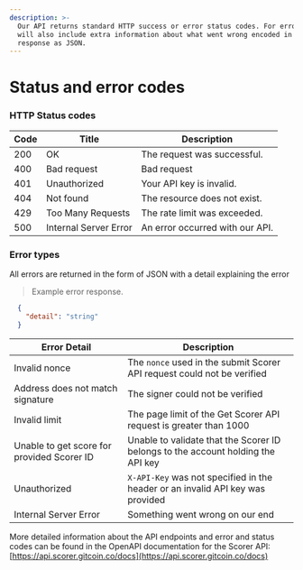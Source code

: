 ```yaml
---
description: >-
  Our API returns standard HTTP success or error status codes. For errors, we
  will also include extra information about what went wrong encoded in the
  response as JSON.
---
```


# Status and error codes

### HTTP Status codes <a href="#errors-http-status-codes" id="errors-http-status-codes"></a>

| Code | Title                 | Description                     |
| ---- | --------------------- | ------------------------------- |
| 200  | OK                    | The request was successful.     |
| 400  | Bad request           | Bad request                     |
| 401  | Unauthorized          | Your API key is invalid.        |
| 404  | Not found             | The resource does not exist.    |
| 429  | Too Many Requests     | The rate limit was exceeded.    |
| 500  | Internal Server Error | An error occurred with our API. |



### Error types <a href="#errors-error-types" id="errors-error-types"></a>

All errors are returned in the form of JSON with a detail explaining the error

> Example error response.

```json
  {
    "detail": "string"
  }
```

| Error Detail                               | Description                                                                      |
| ------------------------------------------ | -------------------------------------------------------------------------------- |
| Invalid nonce                              | The `nonce` used in the submit Scorer API request could not be verified          |
| Address does not match signature           | The signer could not be verified                                                 |
| Invalid limit                              | The page limit of the Get Scorer API request is greater than 1000                |
| Unable to get score for provided Scorer ID | Unable to validate that the Scorer ID belongs to the account holding the API key |
| Unauthorized                               | `X-API-Key` was not specified in the header or an invalid API key was provided   |
| Internal Server Error                      | Something went wrong on our end                                                  |

More detailed information about the API endpoints and error and status codes can be found in the OpenAPI documentation for the Scorer API: [https://api.scorer.gitcoin.co/docs](https://api.scorer.gitcoin.co/docs)
